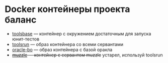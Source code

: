# Docker контейнеры проекта баланс

* [toolsbase](toolsbase/README.md) — контейнер с окружением достаточным для запуска юнит-тестов
* [toolsrun](toolsrun/README.md) — образ контейнера со всеми сервантами
* [oracle-bo](oracle-bo/README.md) — образ контейнера с базой оракла
* ~~[muzzle](muzzle/README.md) — контейнер с сервантом muzzle~~ устарел, используй toolsrun
